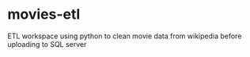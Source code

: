 # movies-etl
ETL workspace using python to clean movie data from wikipedia before uploading to SQL server
